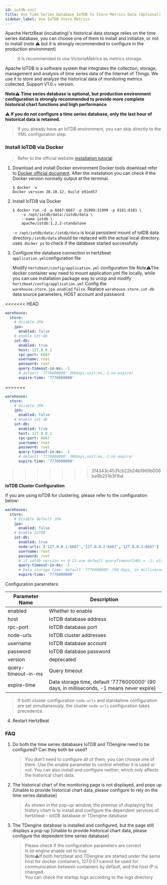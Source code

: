 ```yaml
---
id: iotdb-init  
title: Use Time Series Database IoTDB to Store Metrics Data (Optional)  
sidebar_label: Use IoTDB Store Metrics
---
```


Apache HertzBeat (incubating)'s historical data storage relies on the time series database, you can choose one of them to install and initialize, or not to install (note ⚠️ but it is strongly recommended to configure in the production environment)

> It is recommended to use VictoriaMetrics as metrics storage.

Apache IoTDB is a software system that integrates the collection, storage, management and analysis of time series data of the Internet of Things. We use it to store and analyze the historical data of monitoring metrics collected. Support V1.0.+ version.

**Note⚠️ Time series database is optional, but production environment configuration is strongly recommended to provide more complete historical chart functions and high performance**

**⚠️ If you do not configure a time series database, only the last hour of historical data is retained.**

> If you already have an IoTDB environment, you can skip directly to the YML configuration step.

### Install IoTDB via Docker

> Refer to the official website [installation tutorial](https://iotdb.apache.org/UserGuide/V0.13.x/QuickStart/WayToGetIoTDB.html)

1. Download and install Docker environment
   Docker tools download refer to [Docker official document](https://docs.docker.com/get-docker/).
   After the installation you can check if the Docker version normally output at the terminal.

   ```shell
   $ docker -v
   Docker version 20.10.12, build e91ed57
   ```

2. Install IoTDB via Docker

   ```shell
   $ docker run -d -p 6667:6667 -p 31999:31999 -p 8181:8181 \
       -v /opt/iotdb/data:/iotdb/data \ 
       --name iotdb \
       apache/iotdb:1.2.2-standalone
   ```

   `-v /opt/iotdb/data:/iotdb/data` is local persistent mount of IotDB data directory.`/iotdb/data` should be replaced with the actual local directory.  
    use```$ docker ps``` to check if the database started successfully

3. Configure the database connection in hertzbeat `application.yml`configuration file

   Modify `hertzbeat/config/application.yml` configuration file
   Note⚠️The docker container way need to mount application.yml file locally, while you can use installation package way to unzip and modify `hertzbeat/config/application.yml`
   Config the `warehouse.store.jpa.enabled` `false`. Replace `warehouse.store.iot-db` data source parameters, HOST account and password.

<<<<<<< HEAD
```yaml
warehouse:
  store:
    # disable JPA
    jpa:
      enabled: false
    # enable iot-db
    iot-db:
      enabled: true
      host: 127.0.0.1
      rpc-port: 6667
      username: root
      password: root
      query-timeout-in-ms: -1
      # default '7776000000'（90days,unit:ms,-1:no-expire）
      expire-time: '7776000000'
```
=======
   ```yaml
   warehouse:
     store:
       # disable JPA
       jpa:
         enabled: false
       # enable iot-db
       iot-db:
         enabled: true
         host: 127.0.0.1
         rpc-port: 6667
         username: root
         password: root
         query-timeout-in-ms: -1
         # default '7776000000'（90days,unit:ms,-1:no-expire）
         expire-time: '7776000000'
   ```
>>>>>>> 2f4343c4531cb22b24b1969b006ba9b251b3f1bd

   **IoTDB Cluster Configuration**

   If you are using IoTDB for clustering, please refer to the configuration below:

   ```yaml
   warehouse:
     store:
       # Disable default JPA
       jpa:
         enabled: false
       # Enable IoTDB
       iot-db:
         enabled: true
         node-urls: ['127.0.0.1:6667','127.0.0.2:6667','127.0.0.3:6667']
         username: root
         password: root
         # if iotdb version >= 0.13 use default queryTimeoutInMs = -1; else use default queryTimeoutInMs = 0
         query-timeout-in-ms: -1
         # Data storage time: default '7776000000' (90 days, in milliseconds, -1 means never expire)
         expire-time: '7776000000'
   ```

   Configuration parameters:

   |   Parameter Name    |                                        Description                                        |
   |---------------------|-------------------------------------------------------------------------------------------|
   | enabled             | Whether to enable                                                                         |
   | host                | IoTDB database address                                                                    |
   | rpc-port            | IoTDB database port                                                                       |
   | node-urls           | IoTDB cluster addresses                                                                   |
   | username            | IoTDB database account                                                                    |
   | password            | IoTDB database password                                                                   |
   | version             | deprecated                                                                                |
   | query-timeout-in-ms | Query timeout                                                                             |
   | expire-time         | Data storage time, default '7776000000' (90 days, in milliseconds, -1 means never expire) |

   > If both cluster configuration `node-urls` and standalone configuration are set simultaneously, the cluster `node-urls` configuration takes precedence.

4. Restart HertzBeat

### FAQ

1. Do both the time series databases IoTDB and TDengine need to be configured? Can they both be used?

   > You don't need to configure all of them, you can choose one of them. Use the enable parameter to control whether it is used or not. You can also install and configure neither, which only affects the historical chart data.

2. The historical chart of the monitoring page is not displayed, and pops up [Unable to provide historical chart data, please configure to rely on the time series database]

   > As shown in the pop-up window, the premise of displaying the history chart is to install and configure the dependent services of hertzbeat - IotDB database or TDengine database

3. The TDengine database is installed and configured, but the page still displays a pop-up [Unable to provide historical chart data, please configure the dependent time series database]

   > Please check if the configuration parameters are correct  
   > Is td-engine enable set to true  
   > Note⚠️If both hertzbeat and TDengine are started under the same host for docker containers, 127.0.0.1 cannot be used for communication between containers by default, and the host IP is changed  
   > You can check the startup logs according to the logs directory
